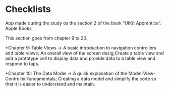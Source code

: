 # Checklists
App made during the study os the section 2 of the book “UIKit Apprentice”. Apple Books
 
This section goes from chapter 9 to 20.

*Chapter 9: Table Views -> A basic introduction to navigation controllers and table views; An overall view of the screen desig;Create a table view and add a prototype cell to display data and provide data to a table view and respond to taps.

*Chapter 10: The Data Model -> A quick explanation of the Model-View-Controller fundamentals; Creating a data model and simplify the code so that it is easier to understand and maintain.
